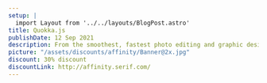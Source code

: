```yaml
---
setup: |
  import Layout from '../../layouts/BlogPost.astro'
title: Quokka.js
publishDate: 12 Sep 2021
description: From the smoothest, fastest photo editing and graphic design software to the most powerful publishing software, Affinity ...
picture: "/assets/discounts/affinity/Banner@2x.jpg"
discount: 30% discount
discountLink: http://affinity.serif.com/
---
```

